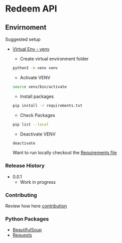 # Redeem API

## Envirnoment

Suggested setup

- [Virtual Env - venv](https://docs.python.org/3/library/venv.html)

  - Create virtual environment folder

  ```bash
  python3 -m venv venv
  ```

  - Activate VENV

  ```bash
  source venv/bin/activate
  ```

  - Install packages

  ```bash
  pip install -r requirements.txt
  ```

  - Check Packages

  ```bash
  pip list --local
  ```

  - Deactivate VENV

  ```bash
  deactivate
  ```

  Want to run locally checkout the [Requirements file](requirements.txt)

### Release History

- 0.0.1
  - Work in progress

### Contributing

Review how here [contribution](CONTRIBUTION.md)

### Python Packages

- [BeautifulSoup](https://www.crummy.com/software/BeautifulSoup/bs4/doc/)
- [Requests](https://docs.python-requests.org/en/master/)
